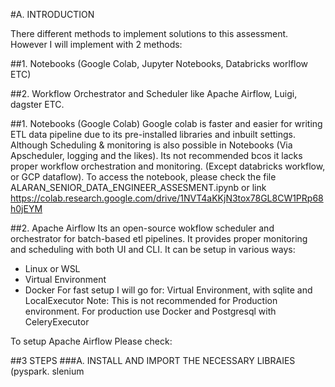 #A. INTRODUCTION

There different methods to implement solutions to this assessment. However I will implement with 2 methods:

##1. Notebooks (Google Colab, Jupyter Notebooks, Databricks worlflow ETC)

##2. Workflow Orchestrator and Scheduler like Apache Airflow, Luigi, dagster ETC.

##1. Notebooks (Google Colab)
Google colab is faster and easier for  writing ETL data pipeline due to its pre-installed libraries and inbuilt settings. 
Although Scheduling & monitoring is also possible in Notebooks (Via Apscheduler, logging and the likes). Its not recommended bcos it lacks proper workflow orchestration and monitoring. (Except databricks workflow, or GCP dataflow).
To access the notebook, please check the file ALARAN_SENIOR_DATA_ENGINEER_ASSESMENT.ipynb or link https://colab.research.google.com/drive/1NVT4aKKjN3tox78GL8CW1PRp68h0jEYM

##2. Apache Airflow
Its an open-source wokflow scheduler and orchestrator for batch-based etl pipelines. It provides proper monitoring and  scheduling with both UI and CLI.
It can be setup in various ways:
* Linux or WSL
* Virtual Environment
* Docker
For fast setup I will go for: Virtual Environment, with sqlite and LocalExecutor 
Note: This is not recommended for Production environment. For production use Docker and Postgresql with CeleryExecutor

To setup Apache Airflow Please check:

##3 STEPS
###A. INSTALL AND IMPORT THE NECESSARY LIBRAIES (pyspark. slenium




